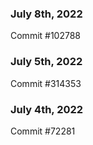 ### July 8th, 2022

Commit #102788

### July 5th, 2022

Commit #314353


### July 4th, 2022

Commit #72281
